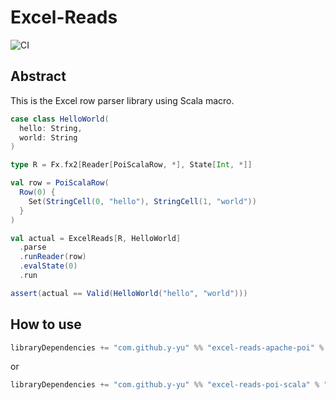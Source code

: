 Excel-Reads
============================
![CI](https://github.com/y-yu/excel-reads/workflows/CI/badge.svg)

## Abstract

This is the Excel row parser library using Scala macro.

```scala
case class HelloWorld(
  hello: String,
  world: String
)

type R = Fx.fx2[Reader[PoiScalaRow, *], State[Int, *]]

val row = PoiScalaRow(
  Row(0) {
    Set(StringCell(0, "hello"), StringCell(1, "world"))
  }
)

val actual = ExcelReads[R, HelloWorld]
  .parse
  .runReader(row)
  .evalState(0)
  .run

assert(actual == Valid(HelloWorld("hello", "world")))
```

## How to use

```scala
libraryDependencies += "com.github.y-yu" %% "excel-reads-apache-poi" % "0.4.0"
```

or

```scala
libraryDependencies += "com.github.y-yu" %% "excel-reads-poi-scala" % "0.4.0"
```